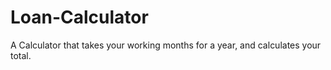 # Loan-Calculator
A Calculator that takes your working months for a year, and calculates your total.
